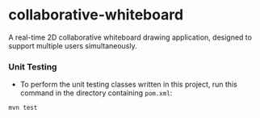 # collaborative-whiteboard
A real-time 2D collaborative whiteboard drawing application, designed to support multiple users simultaneously.

### Unit Testing
- To perform the unit testing classes written in this project, run this command in the directory containing `pom.xml`:
```
mvn test
```
